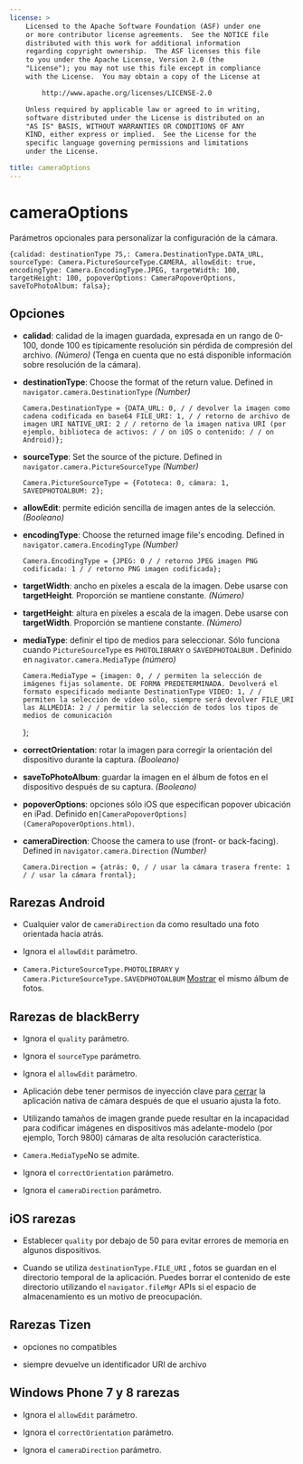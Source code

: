 ```yaml
---
license: >
    Licensed to the Apache Software Foundation (ASF) under one
    or more contributor license agreements.  See the NOTICE file
    distributed with this work for additional information
    regarding copyright ownership.  The ASF licenses this file
    to you under the Apache License, Version 2.0 (the
    "License"); you may not use this file except in compliance
    with the License.  You may obtain a copy of the License at

        http://www.apache.org/licenses/LICENSE-2.0

    Unless required by applicable law or agreed to in writing,
    software distributed under the License is distributed on an
    "AS IS" BASIS, WITHOUT WARRANTIES OR CONDITIONS OF ANY
    KIND, either express or implied.  See the License for the
    specific language governing permissions and limitations
    under the License.

title: cameraOptions
---
```


# cameraOptions

Parámetros opcionales para personalizar la configuración de la cámara.

    {calidad: destinationType 75,: Camera.DestinationType.DATA_URL, sourceType: Camera.PictureSourceType.CAMERA, allowEdit: true, encodingType: Camera.EncodingType.JPEG, targetWidth: 100, targetHeight: 100, popoverOptions: CameraPopoverOptions, saveToPhotoAlbum: falsa};
    

## Opciones

*   **calidad**: calidad de la imagen guardada, expresada en un rango de 0-100, donde 100 es típicamente resolución sin pérdida de compresión del archivo. *(Número)* (Tenga en cuenta que no está disponible información sobre resolución de la cámara).

*   **destinationType**: Choose the format of the return value. Defined in `navigator.camera.DestinationType` *(Number)*
    
        Camera.DestinationType = {DATA_URL: 0, / / devolver la imagen como cadena codificada en base64 FILE_URI: 1, / / retorno de archivo de imagen URI NATIVE_URI: 2 / / retorno de la imagen nativa URI (por ejemplo, biblioteca de activos: / / on iOS o contenido: / / on Android)};
        

*   **sourceType**: Set the source of the picture. Defined in `navigator.camera.PictureSourceType` *(Number)*
    
        Camera.PictureSourceType = {Fototeca: 0, cámara: 1, SAVEDPHOTOALBUM: 2};
        

*   **allowEdit**: permite edición sencilla de imagen antes de la selección. *(Booleano)*

*   **encodingType**: Choose the returned image file's encoding. Defined in `navigator.camera.EncodingType` *(Number)*
    
        Camera.EncodingType = {JPEG: 0 / / retorno JPEG imagen PNG codificada: 1 / / retorno PNG imagen codificada};
        

*   **targetWidth**: ancho en píxeles a escala de la imagen. Debe usarse con **targetHeight**. Proporción se mantiene constante. *(Número)*

*   **targetHeight**: altura en píxeles a escala de la imagen. Debe usarse con **targetWidth**. Proporción se mantiene constante. *(Número)*

*   **mediaType**: definir el tipo de medios para seleccionar. Sólo funciona cuando `PictureSourceType` es `PHOTOLIBRARY` o `SAVEDPHOTOALBUM` . Definido en `nagivator.camera.MediaType` *(número)* 
    
        Camera.MediaType = {imagen: 0, / / permiten la selección de imágenes fijas solamente. DE FORMA PREDETERMINADA. Devolverá el formato especificado mediante DestinationType VIDEO: 1, / / permiten la selección de vídeo sólo, siempre será devolver FILE_URI las ALLMEDIA: 2 / / permitir la selección de todos los tipos de medios de comunicación
        
    
    };

*   **correctOrientation**: rotar la imagen para corregir la orientación del dispositivo durante la captura. *(Booleano)*

*   **saveToPhotoAlbum**: guardar la imagen en el álbum de fotos en el dispositivo después de su captura. *(Booleano)*

*   **popoverOptions**: opciones sólo iOS que especifican popover ubicación en iPad. Definido en`[CameraPopoverOptions](CameraPopoverOptions.html)`.

*   **cameraDirection**: Choose the camera to use (front- or back-facing). Defined in `navigator.camera.Direction` *(Number)*
    
        Camera.Direction = {atrás: 0, / / usar la cámara trasera frente: 1 / / usar la cámara frontal};
        

## Rarezas Android

*   Cualquier valor de `cameraDirection` da como resultado una foto orientada hacia atrás.

*   Ignora el `allowEdit` parámetro.

*   `Camera.PictureSourceType.PHOTOLIBRARY` y `Camera.PictureSourceType.SAVEDPHOTOALBUM` [Mostrar](../../inappbrowser/inappbrowser.html) el mismo álbum de fotos.

## Rarezas de blackBerry

*   Ignora el `quality` parámetro.

*   Ignora el `sourceType` parámetro.

*   Ignora el `allowEdit` parámetro.

*   Aplicación debe tener permisos de inyección clave para [cerrar](../../inappbrowser/inappbrowser.html) la aplicación nativa de cámara después de que el usuario ajusta la foto.

*   Utilizando tamaños de imagen grande puede resultar en la incapacidad para codificar imágenes en dispositivos más adelante-modelo (por ejemplo, Torch 9800) cámaras de alta resolución característica.

*   `Camera.MediaType`No se admite.

*   Ignora el `correctOrientation` parámetro.

*   Ignora el `cameraDirection` parámetro.

## iOS rarezas

*   Establecer `quality` por debajo de 50 para evitar errores de memoria en algunos dispositivos.

*   Cuando se utiliza `destinationType.FILE_URI` , fotos se guardan en el directorio temporal de la aplicación. Puedes borrar el contenido de este directorio utilizando el `navigator.fileMgr` APIs si el espacio de almacenamiento es un motivo de preocupación.

## Rarezas Tizen

*   opciones no compatibles

*   siempre devuelve un identificador URI de archivo

## Windows Phone 7 y 8 rarezas

*   Ignora el `allowEdit` parámetro.

*   Ignora el `correctOrientation` parámetro.

*   Ignora el `cameraDirection` parámetro.